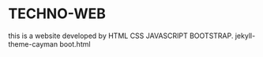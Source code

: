 # TECHNO-WEB
this is a website developed by HTML CSS JAVASCRIPT BOOTSTRAP.
jekyll-theme-cayman
boot.html

 
